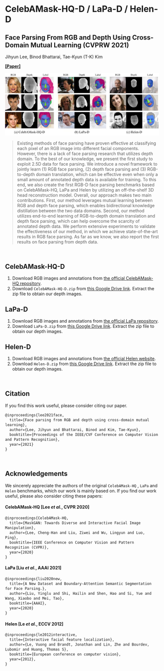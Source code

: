# CelebAMask-HQ-D / LaPa-D / Helen-D

## Face Parsing From RGB and Depth Using Cross-Domain Mutual Learning (CVPRW 2021) ##

Jihyun Lee, Binod Bhattarai, Tae-Kyun (T-K) Kim

**[\[Paper\]](https://openaccess.thecvf.com/content/CVPR2021W/AMFG/html/Lee_Face_Parsing_From_RGB_and_Depth_Using_Cross-Domain_Mutual_Learning_CVPRW_2021_paper.html)**


![alt text](https://github.com/jyunlee/CelebAMask-HQ-D_LaPa-D_Helen-D/blob/main/images/img.jpg)

> Existing methods of face parsing have proven effective at classifying each pixel of an RGB image into different facial components. However, there is a lack of face parsing research that utilizes depth domain. To the best of our knowledge, we present the first study to exploit 2.5D data for face parsing. We introduce a novel framework to jointly learn (1) RGB face parsing, (2) depth face parsing and (3) RGB-to-depth domain translation, which can be effective even when only a small amount of annotated depth data is available for training. To this end, we also create the first RGB-D face parsing benchmarks based on CelebAMask-HQ, LaPa and Helen by utilizing an off-the-shelf 3D head reconstruction model. Overall, our approach makes two main contributions. First, our method leverages mutual learning between RGB and depth face parsing, which enables bidirectional knowledge distillation between the two data domains. Second, our method utilizes end-to-end learning of RGB-to-depth domain translation and depth face parsing, which can help overcome the scarcity of annotated depth data. We perform extensive experiments to validate the effectiveness of our method, in which we achieve state-of-the-art results in RGB face parsing. As far as we know, we also report the first results on face parsing from depth data.

&nbsp;
&nbsp;

## CelebAMask-HQ-D
1. Download RGB images and annotations from [the official CelebAMask-HQ repository](https://github.com/switchablenorms/CelebAMask-HQ).
2. Download `CelebAMask-HQ-D.zip`  from [this Google Drive link](https://drive.google.com/drive/folders/1NuQAmLgxzE7w2yIW4jBnAie3sj7Su03Y?usp=sharing). Extract the zip file to obtain our depth images.

## LaPa-D
1. Download RGB images and annotations from [the official LaPa repository](https://github.com/JDAI-CV/lapa-dataset).
2. Download `LaPa-D.zip`  from [this Google Drive link](https://drive.google.com/drive/folders/1NuQAmLgxzE7w2yIW4jBnAie3sj7Su03Y?usp=sharing). Extract the zip file to obtain our depth images.

## Helen-D
1. Download RGB images and annotations from [the official Helen website](http://www.ifp.illinois.edu/~vuongle2/helen/).
2. Download `Helen-D.zip`  from [this Google Drive link](https://drive.google.com/drive/folders/1NuQAmLgxzE7w2yIW4jBnAie3sj7Su03Y?usp=sharing). Extract the zip file to obtain our depth images.

&nbsp;

## Citation
If you find this work useful, please consider citing our paper.
```
@inproceedings{lee2021face,
  title={Face parsing from RGB and depth using cross-domain mutual learning},
  author={Lee, Jihyun and Bhattarai, Binod and Kim, Tae-Kyun},
  booktitle={Proceedings of the IEEE/CVF Conference on Computer Vision and Pattern Recognition},
  year={2021}
}
```

&nbsp;

## Acknowledgements

We sincerely appreciate the authors of the original `CelebAMask-HQ` , `LaPa` and `Helen` benchmarks, which our work is mainly based on. If you find our work useful, please also consider citing these papers:

#### CelebAMask-HQ [Lee *et al.*, CVPR 2020]
```
@inproceedings{CelebAMask-HQ,
  title={MaskGAN: Towards Diverse and Interactive Facial Image Manipulation},
  author={Lee, Cheng-Han and Liu, Ziwei and Wu, Lingyun and Luo, Ping},
  booktitle={IEEE Conference on Computer Vision and Pattern Recognition (CVPR)},
  year={2020}
}
```

#### LaPa [Liu *et al.*, AAAI 2021]
```
@inproceedings{liu2020new,  
  title={A New Dataset and Boundary-Attention Semantic Segmentation for Face Parsing.},  
  author={Liu, Yinglu and Shi, Hailin and Shen, Hao and Si, Yue and Wang, Xiaobo and Mei, Tao},  
  booktitle={AAAI},  
  year={2020}  
}
```

#### Helen [Le *et al.*, ECCV 2012]
```
@inproceedings{le2012interactive,
  title={Interactive facial feature localization},
  author={Le, Vuong and Brandt, Jonathan and Lin, Zhe and Bourdev, Lubomir and Huang, Thomas S},
  booktitle={European conference on computer vision},
  year={2012},
}
```
